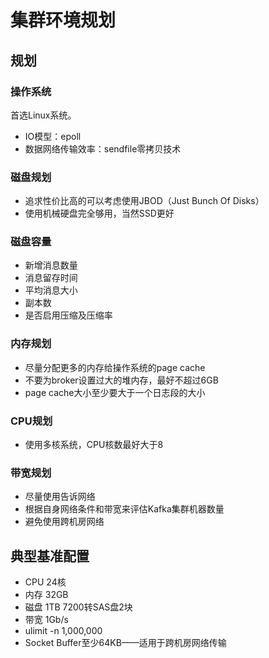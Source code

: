 # 集群环境规划
## 规划
### 操作系统
首选Linux系统。
* IO模型：epoll
* 数据网络传输效率：sendfile零拷贝技术

### 磁盘规划
* 追求性价比高的可以考虑使用JBOD（Just Bunch Of Disks）
* 使用机械硬盘完全够用，当然SSD更好

### 磁盘容量
* 新增消息数量
* 消息留存时间
* 平均消息大小
* 副本数
* 是否启用压缩及压缩率

### 内存规划
* 尽量分配更多的内存给操作系统的page cache
* 不要为broker设置过大的堆内存，最好不超过6GB
* page cache大小至少要大于一个日志段的大小

### CPU规划
* 使用多核系统，CPU核数最好大于8

### 带宽规划
* 尽量使用告诉网络
* 根据自身网络条件和带宽来评估Kafka集群机器数量
* 避免使用跨机房网络

## 典型基准配置
* CPU 24核
* 内存 32GB
* 磁盘 1TB 7200转SAS盘2块
* 带宽 1Gb/s
* ulimit -n 1,000,000
* Socket Buffer至少64KB——适用于跨机房网络传输